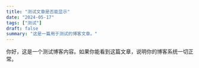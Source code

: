 ```yaml
---
title: "测试文章是否能显示"
date: "2024-05-17"
tags: ["测试"]
draft: false
summary: "这是一篇用于测试的博客文章。"
---
```


你好，这是一个测试博客内容。如果你能看到这篇文章，说明你的博客系统一切正常。